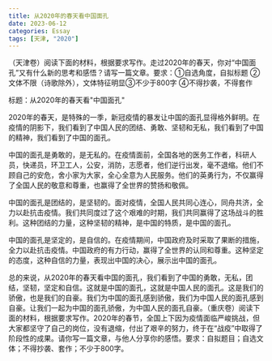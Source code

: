 ```yaml
---
title: 从2020年的春天看中国面孔
date: 2023-06-12
categories: Essay
tags: [天津, "2020"]
---
```




（天津卷）阅读下面的材料，根据要求写作。走过2020年的春天，你对“中国面孔”又有什么新的思考和感悟？请写一篇文章。要求：①自选角度，自拟标题 ②文体不限（诗歌除外），文体特征明显③不少于800字 ④不得抄袭，不得套作

标题：从2020年的春天看"中国面孔"

2020年的春天，是特殊的一季，新冠疫情的暴发让中国的面孔显得格外鲜明。在疫情的阴影下，我们看到了中国人民的团结、勇敢、坚韧和无私，我们看到了中国的精神，我们看到了中国的面孔。

中国的面孔是勇敢的，是无私的。在疫情面前，全国各地的医务工作者，科研人员，快递员，环卫工人，公安，消防，志愿者，他们逆行出发，毫不退缩。他们不顾自己的安危，舍小家为大家，全心全意为人民服务。他们的英勇行为，不仅赢得了全国人民的敬意和尊重，也赢得了全世界的赞扬和敬佩。

中国的面孔是团结的，是坚韧的。面对疫情，全国人民共同心连心，同舟共济，全力以赴抗击疫情。我们共同度过了这个艰难的时期，我们共同赢得了这场战斗的胜利。这种团结的力量，这种坚韧的精神，是中国的特质，是中国的面孔。

中国的面孔是坚定的，是自信的。在疫情期间，中国政府及时采取了果断的措施，全力以赴抗击疫情。中国政府的有力行动，赢得了全世界的认同和尊重。这种坚定的态度，这种自信的力量，表现出中国的决心，展示出中国的面孔。

总的来说，从2020年的春天看中国的面孔，我们看到了中国的勇敢，无私，团结，坚韧，坚定和自信。这就是中国的面孔，这就是中国人民的面孔。这是我们的骄傲，也是我们的自豪。我们为中国的面孔感到骄傲，我们为中国人民的面孔感到自豪。让我们一起为中国的面孔骄傲，为中国人民的面孔自豪。（重庆卷）阅读下面的材料，根据要求写作。2020年的春节，全国上下因为疫情面临严峻挑战，但大家都坚守了自己的岗位，没有退缩，付出了艰辛的努力，终于在“战疫”中取得了阶段性的成果。请你写一篇文章，与他人分享你的感悟。要求：自拟题目；自选文体；不得抄袭、套作；不少于800字。